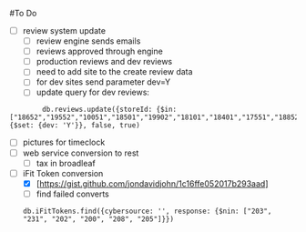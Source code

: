 #To Do

- [ ] review system update
    - [ ] review engine sends emails
    - [ ] reviews approved through engine
    - [ ] production reviews and dev reviews
    - [ ] need to add site to the create review data
    - [ ] for dev sites send parameter dev=Y
    - [ ] update query for dev reviews: 
```
        db.reviews.update({storeId: {$in: ["18652","19552","10051","18501","19902","18101","18401","17551","18852","16251","18251","19852","13201"]}}, {$set: {dev: 'Y'}}, false, true)
```
- [ ] pictures for timeclock
- [ ] web service conversion to rest
    - [ ] tax in broadleaf
- [ ] iFit Token conversion
    - [x] [https://gist.github.com/jondavidjohn/1c16ffe052017b293aad]
    - [ ] find failed converts

    ```
    db.iFitTokens.find({cybersource: '', response: {$nin: ["203", "231", "202", "200", "208", "205"]}})
    ```
